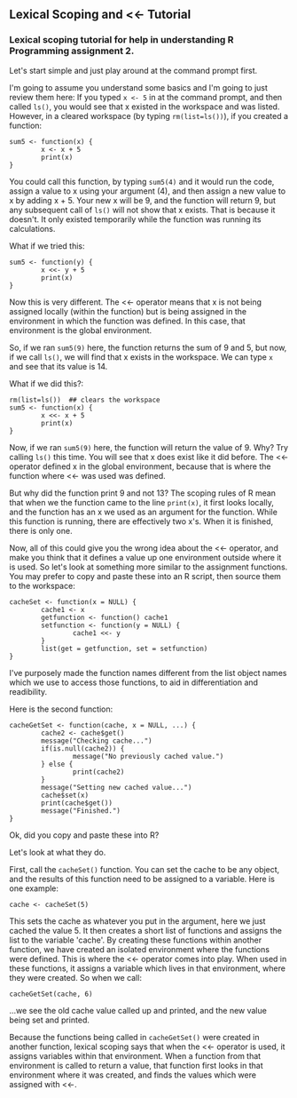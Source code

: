 ## Lexical Scoping and <<- Tutorial
### Lexical scoping tutorial for help in understanding R Programming assignment 2.

Let's start simple and just play around at the command prompt first.

I'm going to assume you understand some basics and I'm going to just review them here:
If you typed `x <- 5` in at the command prompt, and then called `ls()`, you would see that x existed in the workspace and was listed. However, in a cleared workspace (by typing `rm(list=ls())`), if you created a function:
```{r}
sum5 <- function(x) {
        x <- x + 5
        print(x)
}
```
You could call this function, by typing `sum5(4)` and it would run the code, assign a value to x using your argument (4), and then assign a new value to x by adding x + 5.  Your new x will be 9, and the function will return 9, but any subsequent call of `ls()` will not show that x exists. That is because it doesn't. It only existed temporarily while the function was running its calculations.

What if we tried this:
```{r}
sum5 <- function(y) {
        x <<- y + 5
        print(x)
}
```
Now this is very different. The <<- operator means that x is not being assigned locally (within the function) but is being assigned in the environment in which the function was defined. In this case, that environment is the global environment.

So, if we ran `sum5(9)` here, the function returns the sum of 9 and 5, but now, if we call `ls()`, we will find that x exists in the workspace. We can type `x` and see that its value is 14.

What if we did this?:
```{r}
rm(list=ls())  ## clears the workspace
sum5 <- function(x) {
        x <<- x + 5
        print(x)
}
```

Now, if we ran `sum5(9)` here, the function will return the value of 9. Why? Try calling `ls()` this time. You will see that x does exist like it did before. The <<- operator defined x in the global environment, because that is where the function where <<- was used was defined. 

But why did the function print 9 and not 13?  The scoping rules of R mean that when we the function came to the line `print(x)`, it first looks locally, and the function has an x we used as an argument for the function. While this function is running, there are effectively two x's. When it is finished, there is only one.

Now, all of this could give you the wrong idea about the <<- operator, and make you think that it defines a value up one environment outside where it is used. So let's look at something more similar to the assignment functions. You may prefer to copy and paste these into an R script, then source them to the workspace:

```{r}
cacheSet <- function(x = NULL) {
        cache1 <- x
        getfunction <- function() cache1
        setfunction <- function(y = NULL) {
                cache1 <<- y 
        }
        list(get = getfunction, set = setfunction)
}
```
I've purposely made the function names different from the list object names which we use to access those functions, to aid in differentiation and readibility.

Here is the second function:
```{r}
cacheGetSet <- function(cache, x = NULL, ...) {
        cache2 <- cache$get()
        message("Checking cache...")
        if(is.null(cache2)) {
                message("No previously cached value.")
        } else { 
                print(cache2)
        }
        message("Setting new cached value...")
        cache$set(x)
        print(cache$get())
        message("Finished.")       
}
```
Ok, did you copy and paste these into R? 

Let's look at what they do.

First, call the `cacheSet()` function. You can set the cache to be any object, and the results of this function need to be assigned to a variable. Here is one example:
```{r}
cache <- cacheSet(5)
```
This sets the cache as whatever you put in the argument, here we just cached the value 5. It then creates a short list of functions and assigns the list to the variable 'cache'. By creating these functions within another function, we have created an isolated environment where the functions were defined. This is where the <<- operator comes into play. When used in these functions, it assigns a variable which lives in that environment, where they were created. So when we call:
```{r}
cacheGetSet(cache, 6)
```
...we see the old cache value called up and printed, and the new value being set and printed. 

Because the functions being called in `cacheGetSet()` were created in another function, lexical scoping says that when the <<- operator is used, it assigns variables within that environment. When a function from that environment is called to return a value, that function first looks in that environment where it was created, and finds the values which were assigned with <<-.